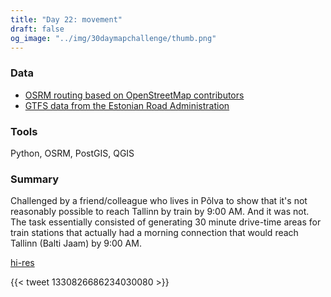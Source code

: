 ```yaml
---
title: "Day 22: movement"
draft: false
og_image: "../img/30daymapchallenge/thumb.png"
---
```

### Data
- [OSRM routing based on OpenStreetMap contributors](https://www.openstreetmap.org/)
- [GTFS data from the Estonian Road Administration](https://www.mnt.ee/eng/public-transportation/public-transport-information-system)

### Tools
Python, OSRM, PostGIS, QGIS

### Summary
Challenged by a friend/colleague who lives in Põlva to show that it's not
reasonably possible to reach Tallinn by train by 9:00 AM. And it was not. The
task essentially consisted of generating 30 minute drive-time areas for
train stations that actually had a morning connection that would reach
Tallinn (Balti Jaam) by 9:00 AM.

[hi-res](https://tkardi.ee/writeup/img/30daymapchallenge/day-22-movement.png)

{{< tweet 1330826686234030080 >}}
